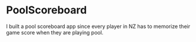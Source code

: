 # PoolScoreboard
I built a pool scoreboard app since every player in NZ has to memorize their game score when they are playing pool.
